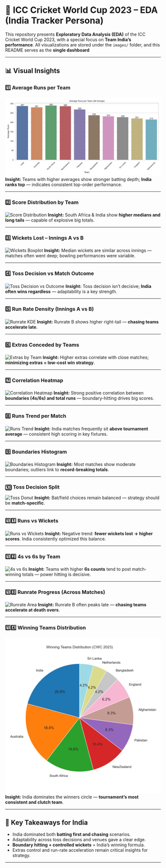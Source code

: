 # 🏏 ICC Cricket World Cup 2023 – EDA (India Tracker Persona)

This repository presents **Exploratory Data Analysis (EDA)** of the ICC Cricket World Cup 2023, with a special focus on **Team India’s performance**.
All visualizations are stored under the `images/` folder, and this README serves as the **single dashboard** 

---

## 📊 Visual Insights

### 1️⃣ Average Runs per Team
![Average Runs per Team](images/01_avg_runs_per_team.png)
**Insight:** Teams with higher averages show stronger batting depth; **India ranks top** — indicates consistent top-order performance.

---

### 2️⃣ Score Distribution by Team
![Score Distribution](images/02_score_distribution_violin_swarm.png)
**Insight:** South Africa & India show **higher medians and long tails** — capable of explosive big totals.

---

### 3️⃣ Wickets Lost – Innings A vs B
![Wickets Boxplot](images/03_wickets_boxplot.png)
**Insight:** Median wickets are similar across innings — matches often went deep; bowling performances were variable.

---

### 4️⃣ Toss Decision vs Match Outcome
![Toss Decision vs Outcome](images/04_toss_decision_vs_outcome.png)
**Insight:** Toss decision isn’t decisive; **India often wins regardless** — adaptability is a key strength.

---

### 5️⃣ Run Rate Density (Innings A vs B)
![Runrate KDE](images/05_runrate_kde.png)
**Insight:** Runrate B shows higher right-tail — **chasing teams accelerate late**.

---

### 6️⃣ Extras Conceded by Teams
![Extras by Team](images/06_extras_by_team.png)
**Insight:** Higher extras correlate with close matches; **minimizing extras = low-cost win strategy**.

---

### 7️⃣ Correlation Heatmap
![Correlation Heatmap](images/07_correlation_heatmap.png)
**Insight:** Strong positive correlation between **boundaries (4s/6s) and total runs** — boundary-hitting drives big scores.

---

### 8️⃣ Runs Trend per Match
![Runs Trend](images/08_runs_trend_match.png)
**Insight:** India matches frequently sit **above tournament average** — consistent high scoring in key fixtures.

---

### 9️⃣ Boundaries Histogram
![Boundaries Histogram](images/09_boundaries_histogram.png)
**Insight:** Most matches show moderate boundaries; outliers link to **record-breaking totals**.

---

### 🔟 Toss Decision Split
![Toss Donut](images/10_toss_decision_donut.png)
**Insight:** Bat/field choices remain balanced — strategy should be **match-specific**.

---

### 1️⃣1️⃣ Runs vs Wickets
![Runs vs Wickets](images/11_score_vs_wickets_regress.png)
**Insight:** Negative trend: **fewer wickets lost → higher scores**. India consistently optimized this balance.

---

### 1️⃣2️⃣ 4s vs 6s by Team
![4s vs 6s](images/12_4s_6s_stacked.png)
**Insight:** Teams with higher **6s counts** tend to post match-winning totals — power hitting is decisive.

---

### 1️⃣3️⃣ Runrate Progress (Across Matches)
![Runrate Area](images/13_runrate_area.png)
**Insight:** Runrate B often peaks late — **chasing teams accelerate at death overs**.

---

### 1️⃣4️⃣ Winning Teams Distribution
![Winning Teams](images/14_winning_teams_distribution.png)
**Insight:** India dominates the winners circle — **tournament’s most consistent and clutch team**.

---

## 🚀 Key Takeaways for India
- India dominated both **batting first and chasing** scenarios.
- Adaptability across toss decisions and venues gave a clear edge.
- **Boundary hitting + controlled wickets** = India’s winning formula.
- Extras control and run-rate acceleration remain critical insights for strategy.

---


